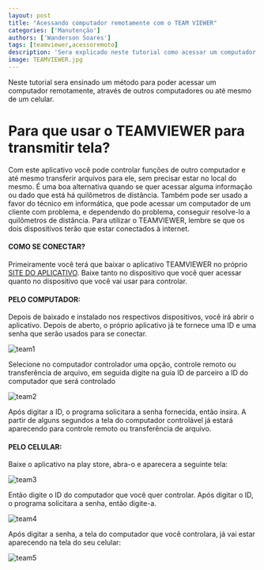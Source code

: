 ```yaml
---
layout: post
title: "Acessando computador remotamente com o TEAM VIEWER"
categories: ['Manutenção']
authors: ['Wanderson Soares']
tags: [teamviewer,acessoremoto]
description: 'Sera explicado neste tutorial como acessar um computador remotamente com o TEAM VIEWER, através de outro computador ou celular'
image: TEAMVIEWER.jpg
---
```


Neste tutorial sera ensinado um método para poder acessar um computador remotamente, através de outros computadores ou até mesmo de um celular.

# Para que usar o TEAMVIEWER para transmitir tela?

Com este aplicativo você pode controlar funções  de outro computador e até mesmo transferir arquivos para ele, sem precisar estar no local do mesmo.
É uma boa alternativa quando se quer acessar alguma informação ou dado que está há quilômetros de distância.
Também pode ser usado a favor do técnico em informática, que pode acessar um computador de um cliente com problema, e dependendo do problema, conseguir resolve-lo a quilômetros de distância.
Para utilizar o TEAMVIEWER, lembre se que os dois dispositivos terão que estar conectados à internet.

#### COMO SE CONECTAR?

Primeiramente você terá que baixar o aplicativo TEAMVIEWER no próprio [SITE DO APLICATIVO](https://www.teamviewer.com/pt-br/).
Baixe tanto no dispositivo que você quer acessar quanto no dispositivo que você vai usar para controlar.

#### PELO COMPUTADOR:

Depois de baixado e instalado nos respectivos dispositivos, você irá abrir o aplicativo.
Depois de aberto, o próprio aplicativo já te fornece uma ID e uma senha que serão usados para se conectar.

![team1](/42/images/post/team1.png)

Selecione no computador controlador uma opção, controle remoto ou transferência de arquivo, em seguida digite na guia ID de parceiro a ID do computador que será controlado

![team2](/42/images/post/team2.png)

Após digitar a ID, o programa solicitara a senha fornecida, então insira.
A partir de alguns segundos a tela do computador controlável já estará aparecendo para controle remoto ou transferência de arquivo.


#### PELO CELULAR:

Baixe o aplicativo na play store, abra-o e aparecera a seguinte tela:

![team3](/42/images/post/team3.png)

Então digite o ID do computador que você quer controlar.
Após digitar o ID, o programa solicitara a senha, então digite-a.

![team4](/42/images/post/team4.png)

Após digitar a senha, a tela do computador que você controlara, já vai estar aparecendo na tela do seu celular:

![team5](/42/images/post/team5.png)
